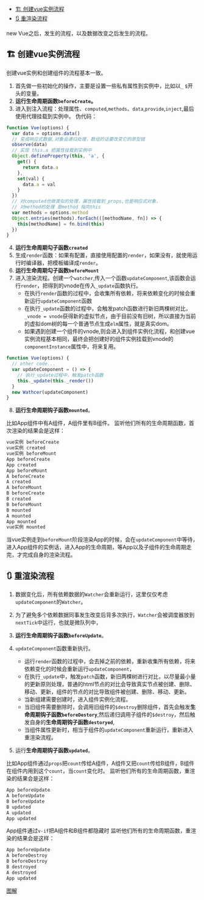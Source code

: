 <!--
 * @Author: luoxi
 * @LastEditTime: 2022-04-26 22:44:25
 * @LastEditors: your name
 * @Description: 
-->
- [🏗️ 创建vue实例流程](#️-创建vue实例流程)
- [🔃 重渲染流程](#-重渲染流程)

new Vue之后，发生的流程，以及数据改变之后发生的流程。

## 🏗️ 创建vue实例流程
创建vue实例和创建组件的流程基本一致。
1. 首先做一些初始化的操作，主要是设置一些私有属性到实例中，比如以`_` `$`开头的变量。
2. **运行生命周期函数`beforeCreate`。**
3. 进入到注入流程：处理属性、`computed`,`methods`、`data`,`provide`,`inject`,最后使用代理挂载到实例中。
伪代码：
```js
function Vue(options) {
  var data = options.data()
  // 变成响应式数据,对象会递归处理，数组的话要改变它的原型链
  observe(data)
  // 实现 this.a 把属性挂载到实例中
  Object.defineProperty(this, 'a', {
    get() {
      return data.a
    },
    set(val) {
      data.a = val
    }
  })
  // 对computed也做类似的处理，属性挂载到_props,也是响应式对象，
  // 对method的处理 是method 指向this
  var methods = options.method
  Object.entries(methods).forEach(([methodName, fn]) => {
    this[methodName] = fn.bind(this)
  })
}
```
4. **运行生命周期勾子函数``created``**
5. 生成``render``函数：如果有配置，直接使用配置的``render``，如果没有，就使用运行时编译器，把模板编译成``render``。
6.  **运行生命周期勾子函数``beforeMount``**
7.  进入渲染流程。创建一个``watcher``,传入一个函数``updateComponent``,该函数会运行``render``，把得到的vnode在传入``_update``函数执行。
    - 在执行``render``函数的过程中，会收集所有依赖，将来依赖变化的时候会重新运行``updateComponent``函数
    - 在执行``_update``函数的过程中，会触发patch函数进行新旧两棵树对比，``_vnode = vnode``获得新的虚拟节点，由于目前没有旧树，所以直接为当前的虚拟dom树的每一个普通节点生成``elm``属性，就是真实dom。
    - 如果遇到创建一个组件的vnode,则会进入到组件实例化流程，和创建vue实例流程基本相同，最终会把创建好的组件实例挂载到vnode的``componentInstance``属性中，将来复用。

```js
function Vue(options) {
  // other code...
  var updateComponent = () => {
    // 执行_update过程中，触发patch函数
    this._update(this._render())
  }
  new Wathcer(updateComponent)
}
```
8.  **运行生命周期钩子函数``mounted``**。

比如App组件中有A组件，A组件里有B组件。
监听他们所有的生命周期函数，首次渲染的结果会是这样：
```js
vue实例 beforeCreate
vue实例 created
vue实例 beforeMount
App beforeCreate
App created
App beforeMount
A beforeCreate
A created
A beforeMount
B beforeCreate
B created
B beforeMount
B mounted
A mounted
App mounted
vue实例 mounted
```
当vue实例走到``beforeMount``阶段渲染App的时候，会在``updateComponent``中等待，进入App组件的实例话，进入App的生命周期，等App以及子组件的生命周期走完，才完成自身的渲染流程。


## 🔃 重渲染流程
1. 数据变化后，所有依赖数据的``Watcher``会重新运行，这里仅仅考虑``updateComponent``的``Watcher``。
2. 为了避免多个依赖数据同事发生改变后背多次执行，``Watcher``会被调度器放到``nextTick``中运行，也就是微队列中，
3. **运行生命周期钩子函数``beforeUpdate``**。
4. ``updateComponent``函数重新执行。
   - 运行``render``函数的过程中，会去掉之前的依赖，重新收集所有依赖，将来依赖变化的时候会重新运行``updateComponent``，
   - 在执行``_update``中，触发``patch``函数，新旧两棵树进行对比，以尽量最小量的更新原则处理，普通的html节点的对比会导致真实节点被创建、删除、移动、更新，组件的节点的对比导致组件被创建、删除、移动、更新。
   - 当新组建需要创建时，进入组件实例化流程。
   - 当旧组件需要删除时，会调用旧组件的``$destroy``删除组件，首先会触发**生命周期钩子函数``beforeDestory``**,然后递归调用子组件的``$destroy``，然后触发自身的**生命周期钩子函数``destoryed``**,
   - 当组件属性更新时，相当于组件的``updateComponent``重新运行，重新进入重渲染流程。

5. 运行**生命周期钩子函数``updated``**。

比如App组件通过``props``把``count``传给A组件，A组件又把``count``传给B组件，B组件在组件内用到这个``count``，当``count``变化时。
监听他们所有的生命周期函数，重渲染的结果会是这样：
```js
App beforeUpdate
A beforeUpdate
B beforeUpdate
B updated
A updated
App updated
```

App组件通过``v-if``把A组件和B组件都隐藏时
监听他们所有的生命周期函数，重渲染的结果会是这样：
```js
App beforeUpdate
A beforeDestroy
B beforeDestroy
B destroyed
A destroyed
App updated
```
[图解](https://cn.vuejs.org/v2/guide/instance.html#%E7%94%9F%E5%91%BD%E5%91%A8%E6%9C%9F%E5%9B%BE%E7%A4%BA)


